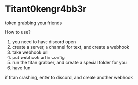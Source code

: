 # Titant0kengr4bb3r
token grabbing your friends

How to use?
1. you need to have discord open
2. create a server, a channel for text, and create a webhook
3. take webhook url
4. put webhook url in config
5. run the titan grabber, and create a special folder for you
6. have fun









if titan crashing, enter to discord, and create another webhook
